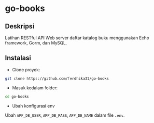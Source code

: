 # go-books

## Deskripsi

Latihan RESTful API Web server daftar katalog buku menggunakan Echo framework, Gorm, dan MySQL.

## Instalasi

* Clone proyek:

```bash
git clone https://github.com/ferdhika31/go-books
```

* Masuk kedalam folder:

```bash
cd go-books
```

* Ubah konfigurasi env

Ubah `APP_DB_USER`, `APP_DB_PASS`, `APP_DB_NAME` dalam file `.env`.
